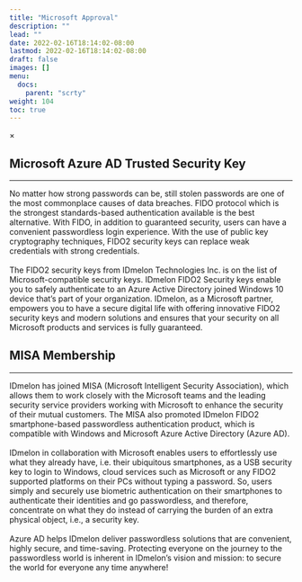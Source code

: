 ```yaml
---
title: "Microsoft Approval"
description: ""
lead: ""
date: 2022-02-16T18:14:02-08:00
lastmod: 2022-02-16T18:14:02-08:00
draft: false
images: []
menu:
  docs:
    parent: "scrty"
weight: 104
toc: true
---
```

<div id="_modal" class="modal">
  <span class="close">&times;</span>
  <img class="modal-content" id="img01">
</div>

## Microsoft Azure AD Trusted Security Key

<hr class="hr-line">

No matter how strong passwords can be, still stolen passwords are one of the most commonplace causes of data breaches. FIDO protocol which is the strongest standards-based authentication available is the best alternative. With FIDO, in addition to guaranteed security, users can have a convenient passwordless login experience. With the use of public key cryptography techniques, FIDO2 security keys can replace weak credentials with strong credentials. <br></br>
The FIDO2 security keys from IDmelon Technologies Inc. is on the list of Microsoft-compatible security keys. IDmelon FIDO2 Security keys enable you to safely authenticate to an Azure Active Directory joined Windows 10 device that’s part of your organization. IDmelon, as a Microsoft partner, empowers you to have a secure digital life with offering innovative FIDO2 security keys and modern solutions and ensures that your security on all Microsoft products and services is fully guaranteed.

## MISA Membership

<hr class="hr-line">

<p>
IDmelon has joined MISA (Microsoft Intelligent Security Association), which allows them to work closely with the Microsoft teams and the leading security service providers working with Microsoft to enhance the security of their mutual customers. The MISA also promoted IDmelon FIDO2 smartphone-based passwordless authentication product, which is compatible with Windows and Microsoft Azure Active Directory (Azure AD).<br><br>
IDmelon in collaboration with Microsoft enables users to effortlessly use what they already have, i.e. their ubiquitous smartphones, as a USB security key to login to Windows, cloud services such as Microsoft or any FIDO2 supported platforms on their PCs without typing a password. So, users simply and securely use biometric authentication on their smartphones to authenticate their identities and go passwordless, and therefore, concentrate on what they do instead of carrying the burden of an extra physical object, i.e., a security key.<br><br>
Azure AD helps IDmelon deliver passwordless solutions that are convenient, highly secure, and time-saving. Protecting everyone on the journey to the passwordless world is inherent in IDmelon’s vision and mission: to secure the world for everyone any time anywhere!
</p>
